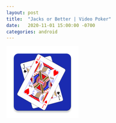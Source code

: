 ```yaml
---
layout: post
title:  "Jacks or Better | Video Poker"
date:   2020-11-01 15:00:00 -0700
categories: android
---
```


![alt text](https://github.com/bill-23/blog/blob/gh-pages/ic_launcher.png "Jacks or Bettter Logo")

